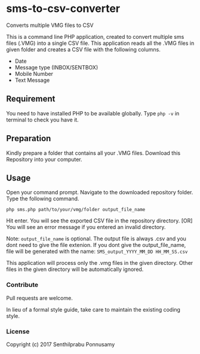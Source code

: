 # sms-to-csv-converter
Converts multiple VMG files to CSV

This is a command line PHP application, created to convert multiple sms files (.VMG) into a single CSV file. This application reads all the .VMG files in given folder and creates a CSV file with the following columns.

 * Date
 * Message type (INBOX/SENTBOX)
 * Mobile Number
 * Text Message

## Requirement
You need to have installed PHP to be available globally.
Type `php -v` in terminal to check you have it.

## Preparation

Kindly prepare a folder that contains all your .VMG files.
Download this Repository into your computer.

## Usage

Open your command prompt.
Navigate to the downloaded repository folder.
Type the following command.

`php sms.php path/to/your/vmg/folder output_file_name`

Hit enter.
You will see the exported CSV file in the repository directory. [OR]
You will see an error message if you entered an invalid directory.

Note: `output_file_name` is optional. The output file is always .csv and you dont need to give the file extenion. If you dont give the output_file_name, file will be generated with the name: `SMS_output_YYYY_MM_DD HH_MM_SS.csv`

This application will process only the .vmg files in the given directory. Other files in the given directory will be automatically ignored.

### Contribute

Pull requests are welcome.

In lieu of a formal style guide, take care to maintain the existing coding style.

### License

Copyright (c) 2017 Senthilprabu Ponnusamy
